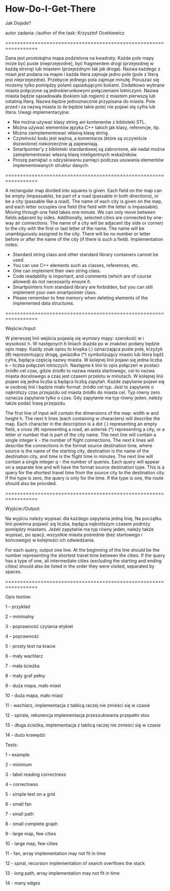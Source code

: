 # How-Do-I-Get-There

Jak Dojade?

autor zadania :/author of the task:
Krzysztof Ocetkiewicz

=================================================================

Dana jest prostokątna mapa podzielona na kwadraty. Każde pole mapy może być puste (nieprzejezdne), być fragmentem drogi (przejezdnej w każdą stronę) lub miastem (przejezdnym tak jak droga). Nazwa każdego z miast jest podana na mapie i każda litera zajmuje jedno pole (pole z literą jest nieprzejezdne). Przebycie jednego pola zajmuje minutę. Poruszać się możemy tylko pomiędzy polami sąsiadującymi bokami. Dodatkowo wybrane miasta połączone są jednokierunkowymi połączeniami lotniczymi.
Nazwa miasta będzie sąsiadowała (bokiem lub rogiem) z miastem pierwszą lub ostatnią literą. Nazwa będzie jednoznacznie przypisana do miasta. Pole przed i za nazwą miasta (o ile będzie takie pole) nie pojawi się cyfra lub litera.
Uwagi implementacyjne:
  - Nie można używać klasy string ani kontenerów z biblioteki STL.
  - Można używać elementów języka C++ takich jak klasy, referencje, itp.
  - Można zaimplementować własną klasę string.
  - Czytelność kodu jest ważna, a komentarze (które są oczywiście dozwolone) niekoniecznie ją zapewniają.
  - Smartpointer'y z biblioteki standardowej są zabronione, ale nadal można zaimplementować własną klasę inteligentnych wskaźników.
  - Proszę pamiętać o odzyskiwaniu pamięci podczas usuwania elementów implementowanych struktur danych.

=================================================================

A rectangular map divided into squares is given. Each field on the map can be empty (impassable), be part of a road (passable in both directions), or be a city (passable like a road). The name of each city is given on the map, and each letter occupies one field (the field with the letter is impassable). Moving through one field takes one minute. We can only move between fields adjacent by sides. Additionally, selected cities are connected by one-way air connections. The name of a city will be adjacent (by side or corner) to the city with the first or last letter of the name.
The name will be unambiguously assigned to the city. There will be no number or letter before or after the name of the city (if there is such a field).
Implementation notes:
  - Standard string class and other standard library containers cannot be used.
  - You can use C++ elements such as classes, references, etc.
  - One can implement their own string class.
  - Code readability is important, and comments (which are of course allowed) do not necessarily ensure it.
  - Smartpointers from standard library are forbidden, but you can still implement your own smartpointer class.
  - Please remember to free memory when deleting elements of the implemented data structures.

=================================================================

Wejście:/Input:

W pierwszej linii wejścia pojawią się wymiary mapy: szerokość w i wysokość h. W następnych h liniach (każda po w znaków) podany będzie opis mapy. Każdy znak opisu to kropka (.) oznaczająca puste pole, krzyżyk (#) reprezentujący drogę, gwiazdka (*) symbolizujący miasto lub litera bądź cyfra, będąca częścią nazwy miasta.
W kolejnej linii pojawi się jedna liczba k – liczba połączeń lotniczych. Następne k linii to opis połączeń w postaci źródło cel czas, gdzie źródło to nazwa miasta startowego, cel to nazwa miasta docelowego a czas jest czasem przelotu w minutach. W kolejnej linii pojawi się jedna liczba q będąca liczbą zapytań. Każde zapytanie pojawi się w osobnej linii i będzie miało format: źródło cel typ. Jest to zapytanie o najkrótszy czas przejazdu od miasta źródło do miasta cel. Typ równy zero oznacza zapytanie tylko o czas. Gdy zapytanie ma typ równy jeden, należy także podać trasę przejazdu.

The first line of input will contain the dimensions of the map: width w and height h. The next h lines (each containing w characters) will describe the map. Each character in the description is a dot (.) representing an empty field, a cross (#) representing a road, an asterisk (*) representing a city, or a letter or number that is part of the city name.
The next line will contain a single integer k - the number of flight connections. The next k lines will describe the connections in the format source destination time, where source is the name of the starting city, destination is the name of the destination city, and time is the flight time in minutes. The next line will contain a single integer q - the number of queries. Each query will appear on a separate line and will have the format source destination type. This is a query for the shortest travel time from the source city to the destination city. If the type is zero, the query is only for the time. If the type is one, the route should also be provided.

=================================================================


Wyjście:/Output:

Na wyjściu należy wypisać dla każdego zapytania jedną linię. Na początku linii powinna pojawić się liczba, będąca najkrótszym czasem podróży pomiędzy miastami. Jeżeli zapytanie ma typ równy jeden, należy także wypisać, po spacji, wszystkie miasta pośrednie (bez startowego i końcowego) w kolejności ich odwiedzania.

For each query, output one line. At the beginning of the line should be the number representing the shortest travel time between the cities. If the query has a type of one, all intermediate cities (excluding the starting and ending cities) should also be listed in the order they were visited, separated by spaces.


=================================================================



Opis testów:

1 – przykład

2 – minimalny

3 - poprawność czytania etykiet

4 – poprawność

5 - prosty test na kracie

6 - mały wachlarz

7 - mała ścieżka

8 - mały graf pełny

9 - duża mapa, mało miast

10 - duża mapa, mało miast

11 - wachlarz, implementacja z tablicą raczej nie zmieści się w czasie

12 - spirala, rekurencja implementacja przeszukiwania przepełni stos

13 - długa ścieżka, implementacja z tablicą raczej nie zmieści się w czasie

14 - dużo krawędzi

Tests:

1 – example

2 – minimum

3 - label reading correctness

4 – correctness

5 - simple test on a grid

6 - small fan

7 - small path

8 - small complete graph

9 - large map, few cities

10 - large map, few cities

11 - fan, array implementation may not fit in time

12 - spiral, recursion implementation of search overflows the stack

13 - long path, array implementation may not fit in time

14 - many edges

